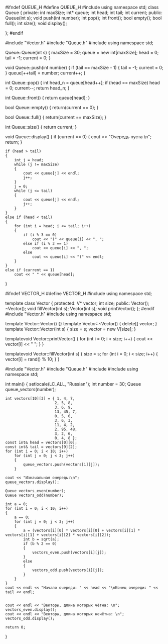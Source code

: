#ifndef QUEUE_H
#define QUEUE_H
#include <iostream>
using namespace std;
class Queue
{
private:
    int maxSize;
    int* queue;
    int head;
    int tail;
    int current;
public:
    Queue(int s);
    void push(int number);
    int pop();
    int front();
    bool empty();
    bool full();
    int size();
    void display();

};
#endif

#include "Vector.h"
#include "Queue.h"
#include <iostream>
using namespace std;

Queue::Queue(int s)
{
    maxSize = 30;
    queue = new int[maxSize];
    head = 0;
    tail = -1;
    current = 0;
}

void Queue::push(int number)
{
    if (tail == maxSize - 1)
    {
        tail = -1;
        current = 0;
    }
    queue[++tail] = number;
    current++;
}

int Queue::pop()
{
    int head_n = queue[head++];
    if (head == maxSize)
        head = 0;
    current--;
    return head_n;
}

int Queue::front()
{
    return queue[head];
}

bool Queue::empty()
{
    return(current == 0);
}

bool Queue::full()
{
    return(current == maxSize);
}

int Queue::size()
{
    return current;
}

void Queue::display()
{
    if (current == 0)
    {
        cout << "Очередь пуста \n";
        return;
    }

    if (head > tail)
    {
        int j = head;
        while (j != maxSize)
        {
            cout << queue[j] << endl;
            j++;
        }
        j = 0;
        while (j <= tail)
        {
            cout << queue[j] << endl;
            j++;
        }
    }
    else if (head < tail)
    {
        for (int i = head; i <= tail; i++)
        {
            if (i % 3 == 0)
                cout << "(" << queue[i] << ", ";
            else if (i % 3 == 1)
                cout << queue[i] << ", ";
            else
                cout << queue[i] << ")" << endl;
        }
    }
    else if (current == 1)
        cout << " " << queue[head];
}

#ifndef VECTOR_H
#define VECTOR_H
#include <iostream>
using namespace std;

template<typename V>
class Vector
{
protected:
    V* vector;
    int size;
public:
    Vector();
    ~Vector();
    void fillVector(int s);
    Vector(int s);
    void printVector();
};
#endif
    #include "Vector.h"
#include <iostream>
using namespace std;

template<typename V> Vector<V>::Vector() {}
template<typename V> Vector<V>::~Vector()
{
    delete[] vector;
}
template<typename V> Vector<V>::Vector(int s)
{
    size = s;
    vector = new V[size];
}


template<typename V>void Vector<V>::printVector()
{
    for (int i = 0; i < size; i++)
    {
        cout << vector[i] << " ";
    }
}

template<typename V>void Vector<V>::fillVector(int s)
{
    size = s;
    for (int i = 0; i < size; i++)
    {
        vector[i] = rand() % 10;
    }
}

#include "Vector.h"
#include "Queue.h"
#include <iostream>
#include <cmath>
using namespace std;

int main()
{
    setlocale(LC_ALL, "Russian");
    int number = 30;
    Queue queue_vectors(number);

    int vectors[10][3] = { 1, 4, 7,
                          2, 5, 8,
                          3, 6, 9,
                          13, 45, 7,
                          0, 5, 0,
                          3, 6, 3,
                          11, 4, 2,
                          2, 95, 48,
                          3, 2, 6,
                          0, 4, 8 };
    const int& head = vectors[0][0];
    const int& tail = vectors[9][2];
    for (int i = 0; i < 10; i++)
        for (int j = 0; j < 3; j++)
        {
            queue_vectors.push(vectors[i][j]);
        }

    cout << "Изначальная очередь:\n";
    queue_vectors.display();

    Queue vectors_even(number);
    Queue vectors_odd(number);

    int a = 0;
    for (int i = 0; i < 10; i++)
    {
        a == 0;
        for (int j = 0; j < 3; j++)
        {
            a = (vectors[i][0] * vectors[i][0] + vectors[i][1] * vectors[i][1] + vectors[i][2] * vectors[i][2]);
            int b = sqrt(a);
            if (b % 2 == 0)
            {
                vectors_even.push(vectors[i][j]);
            }
            else
            {
                vectors_odd.push(vectors[i][j]);
            }
        }
    }
    cout << endl << "Начало очереди: " << head << "\nКонец очереди: " << tail << endl;


    cout << endl << "Векторы, длина которых чётна: \n";
    vectors_even.display();
    cout << endl << "Векторы, длина которых нечётна: \n";
    vectors_odd.display();

    return 0;
}

